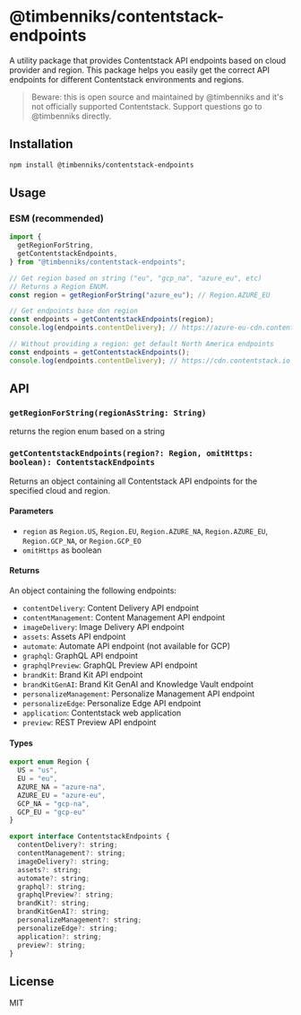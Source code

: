 # @timbenniks/contentstack-endpoints

A utility package that provides Contentstack API endpoints based on cloud provider and region. This package helps you easily get the correct API endpoints for different Contentstack environments and regions.

> Beware: this is open source and maintained by @timbenniks and it's not officially supported Contentstack. Support questions go to @timbenniks directly.

## Installation

```bash
npm install @timbenniks/contentstack-endpoints
```

## Usage

### ESM (recommended)

```typescript
import {
  getRegionForString,
  getContentstackEndpoints,
} from "@timbenniks/contentstack-endpoints";

// Get region based on string ("eu", "gcp_na", "azure_eu", etc)
// Returns a Region ENUM.
const region = getRegionForString("azure_eu"); // Region.AZURE_EU

// Get endpoints base don region
const endpoints = getContentstackEndpoints(region);
console.log(endpoints.contentDelivery); // https://azure-eu-cdn.contentstack.com

// Without providing a region: get default North America endpoints
const endpoints = getContentstackEndpoints();
console.log(endpoints.contentDelivery); // https://cdn.contentstack.io
```

## API

### `getRegionForString(regionAsString: String)`

returns the region enum based on a string

### `getContentstackEndpoints(region?: Region, omitHttps: boolean): ContentstackEndpoints`

Returns an object containing all Contentstack API endpoints for the specified cloud and region.

#### Parameters

- `region` as `Region.US`, `Region.EU`, `Region.AZURE_NA`, `Region.AZURE_EU`, `Region.GCP_NA`, or `Region.GCP_EO`
- `omitHttps` as boolean

#### Returns

An object containing the following endpoints:

- `contentDelivery`: Content Delivery API endpoint
- `contentManagement`: Content Management API endpoint
- `imageDelivery`: Image Delivery API endpoint
- `assets`: Assets API endpoint
- `automate`: Automate API endpoint (not available for GCP)
- `graphql`: GraphQL API endpoint
- `graphqlPreview`: GraphQL Preview API endpoint
- `brandKit`: Brand Kit API endpoint
- `brandKitGenAI`: Brand Kit GenAI and Knowledge Vault endpoint
- `personalizeManagement`: Personalize Management API endpoint
- `personalizeEdge`: Personalize Edge API endpoint
- `application`: Contentstack web application
- `preview`: REST Preview API endpoint

#### Types

```javascript
export enum Region {
  US = "us",
  EU = "eu",
  AZURE_NA = "azure-na",
  AZURE_EU = "azure-eu",
  GCP_NA = "gcp-na",
  GCP_EU = "gcp-eu"
}

export interface ContentstackEndpoints {
  contentDelivery?: string;
  contentManagement?: string;
  imageDelivery?: string;
  assets?: string;
  automate?: string;
  graphql?: string;
  graphqlPreview?: string;
  brandKit?: string;
  brandKitGenAI?: string;
  personalizeManagement?: string;
  personalizeEdge?: string;
  application?: string;
  preview?: string;
}
```

## License

MIT
